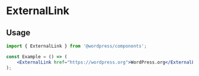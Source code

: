# ExternalLink

## Usage

<!-- wp:docs/sandbox { "name": "external-link" } -->
```jsx
import { ExternalLink } from '@wordpress/components';

const Example = () => (
	<ExternalLink href="https://wordpress.org">WordPress.org</ExternalLink>
);
```
<!-- /wp:docs/sandbox -->